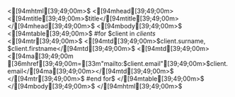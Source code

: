 <[94mhtml[39;49;00m>$
  <[94mhead[39;49;00m><[94mtitle[39;49;00m>$title</[94mtitle[39;49;00m></[94mhead[39;49;00m>$
  <[94mbody[39;49;00m>$
    <[94mtable[39;49;00m>$
      #for $client in $clients$
      <[94mtr[39;49;00m>$
        <[94mtd[39;49;00m>$client.surname, $client.firstname</[94mtd[39;49;00m>$
        <[94mtd[39;49;00m><[94ma[39;49;00m [36mhref[39;49;00m=[33m"mailto:$client.email"[39;49;00m>$client.email</[94ma[39;49;00m></[94mtd[39;49;00m>$
      </[94mtr[39;49;00m>$
      #end for$
    </[94mtable[39;49;00m>$
  </[94mbody[39;49;00m>$
</[94mhtml[39;49;00m>$
